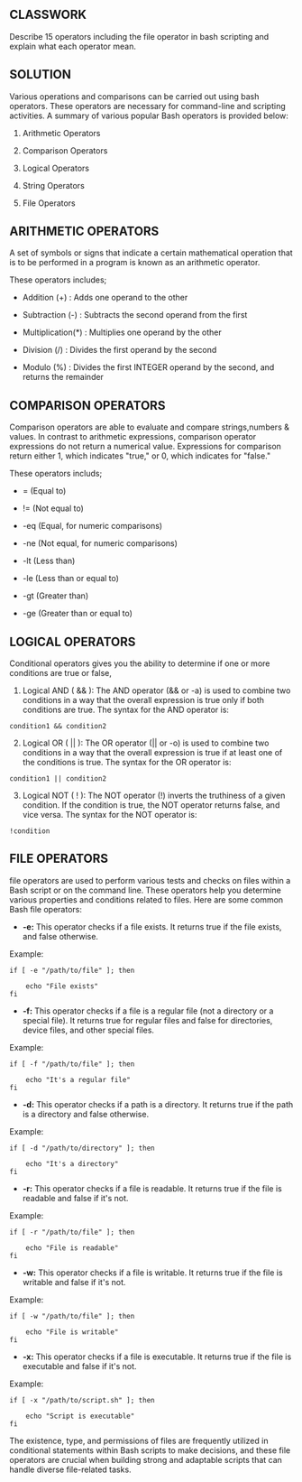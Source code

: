 ## CLASSWORK

 Describe 15 operators including the file operator in bash scripting and explain what each operator mean.

 ## SOLUTION

 Various operations and comparisons can be carried out using bash operators. These operators are necessary for command-line and scripting activities. A summary of various popular Bash operators is provided below:


 1. Arithmetic Operators

 2. Comparison Operators

 3. Logical Operators

 4. String Operators

 5. File Operators


 ## ARITHMETIC OPERATORS
 A set of symbols or signs that indicate a certain mathematical operation that is to be performed in a program is known as an arithmetic operator.

 These operators includes;

 -  Addition	(+)	: Adds one operand to the other

 - Subtraction	(-)	:  Subtracts the second operand from the first

- Multiplication(*)	:  Multiplies one operand by the other

- Division	(/)     :	Divides the first operand by the second

- Modulo	(%)     :	Divides the first INTEGER operand by the second, and returns the remainder


## COMPARISON OPERATORS


Comparison operators are able to evaluate and compare strings,numbers & values. In contrast to arithmetic expressions, comparison operator expressions do not return a numerical value. Expressions for comparison return either 1, which indicates "true," or 0, which indicates for "false."

These operators includs;

- = (Equal to)

- != (Not equal to)

- -eq (Equal, for numeric comparisons)

- -ne (Not equal, for numeric comparisons)

- -lt (Less than)

- -le (Less than or equal to)

- -gt (Greater than)

- -ge (Greater than or equal to)


## LOGICAL OPERATORS

Conditional operators gives you the ability to determine if one or more conditions are true or false,


1.  Logical AND  ( && ):
The AND operator (&& or -a) is used to combine two conditions in a way that the overall expression is true only if both conditions are true. The syntax for the AND operator is:

``` 
condition1 && condition2
```


2. Logical OR   ( || ):
The OR operator (|| or -o) is used to combine two conditions in a way that the overall expression is true if at least one of the conditions is true. The syntax for the OR operator is:


```
condition1 || condition2
```

3. Logical NOT  ( !  ):
The NOT operator (!) inverts the truthiness of a given condition. If the condition is true, the NOT operator returns false, and vice versa. The syntax for the NOT operator is:

```
!condition
```


## FILE OPERATORS

file operators are used to perform various tests and checks on files within a Bash script or on the command line. These operators help you determine various properties and conditions related to files. Here are some common Bash file operators:

- **-e:** This operator checks if a file exists. It returns true if the file exists, and false otherwise.

Example:

```
if [ -e "/path/to/file" ]; then

    echo "File exists"
fi
```

-  **-f:** This operator checks if a file is a regular file (not a directory or a special file). It returns true for regular files and false for directories, device files, and other special files.

Example:

```
if [ -f "/path/to/file" ]; then

    echo "It's a regular file"
fi
```

- **-d:** This operator checks if a path is a directory. It returns true if the path is a directory and false otherwise.

Example:

```
if [ -d "/path/to/directory" ]; then

    echo "It's a directory"
fi

```
- **-r:** This operator checks if a file is readable. It returns true if the file is readable and false if it's not.

Example:

```
if [ -r "/path/to/file" ]; then

    echo "File is readable"
fi

```

- **-w:** This operator checks if a file is writable. It returns true if the file is writable and false if it's not.

Example:

```
if [ -w "/path/to/file" ]; then

    echo "File is writable"
fi

```

- **-x:** This operator checks if a file is executable. It returns true if the file is executable and false if it's not.

Example:

```
if [ -x "/path/to/script.sh" ]; then

    echo "Script is executable"
fi

```

The existence, type, and permissions of files are frequently utilized in conditional statements within Bash scripts to make decisions, and these file operators are crucial when building strong and adaptable scripts that can handle diverse file-related tasks.